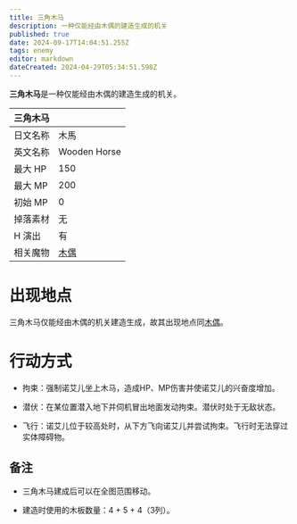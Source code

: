 ```yaml
---
title: 三角木马
description: 一种仅能经由木偶的建造生成的机关
published: true
date: 2024-09-17T14:04:51.255Z
tags: enemy
editor: markdown
dateCreated: 2024-04-29T05:34:51.598Z
---
```


**三角木马**是一种仅能经由木偶的建造生成的机关。

<!-- 在这里放置图像 -->

| 三角木马 ||
| - | - |
| 日文名称 | <span lang="ja">木馬</span> |
| 英文名称 | Wooden Horse |
| 最大 HP | 150 |
| 最大 MP | 200 |
| 初始 MP | 0 |
| 掉落素材 | 无 |
| H 演出 | 有 |
| 相关魔物 | [木偶](/zh/enemy/puppet) |

# 出现地点

三角木马仅能经由木偶的机关建造生成，故其出现地点同[木偶](/zh/enemy/puppet)。

# 行动方式

- 拘束：强制诺艾儿坐上木马，造成HP、MP伤害并使诺艾儿的兴奋度增加。

- 潜伏：在某位置潜入地下并伺机冒出地面发动拘束。潜伏时处于无敌状态。

- 飞行：诺艾儿位于较高处时，从下方飞向诺艾儿并尝试拘束。飞行时无法穿过实体障碍物。

## 备注

- 三角木马建成后可以在全图范围移动。

- 建造时使用的木板数量：4 + 5 + 4（3列）。
